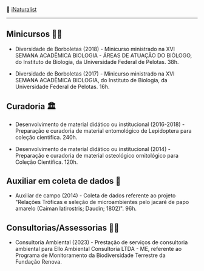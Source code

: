 
🦋 [iNaturalist](https://www.inaturalist.org/people/1919964) 

---
## Minicursos :woman_teacher:
* Diversidade de Borboletas (2018) - Minicurso ministrado na XVI SEMANA ACADÊMICA BIOLOGIA - ÁREAS DE ATUAÇÃO DO BIÓLOGO, do Instituto de Biologia, da Universidade Federal de Pelotas. 38h.

* Diversidade de Borboletas (2017) - Minicurso ministrado na XVI SEMANA ACADÊMICA BIOLOGIA, do Instituto de Biologia, da Universidade Federal de Pelotas. 16h.

## Curadoria 	:classical_building:
* Desenvolvimento de material didático ou institucional (2016-2018) - Preparação e curadoria de material entomológico de Lepidoptera para coleção científica. 240h. 

* Desenvolvimento de material didático ou institucional (2014) - Preparação e curadoria de material osteológico ornitológico para Coleção Científica. 120h.

## Auxiliar em coleta de dados :microscope:
* Auxiliar de campo (2014) - Coleta de dados referente ao projeto "Relações Tróficas e seleção de microambientes pelo jacaré de papo amarelo (Caiman latirostris; Daudin; 1802)". 96h.

## Consultorias/Assessorias :woman_technologist:
* Consultoria Ambiental (2023) - Prestação de serviços de consultoria ambiental para Ello Ambiental Consultoria LTDA - ME, referente ao Programa de Monitoramento da Biodiversidade Terrestre da Fundação Renova.
